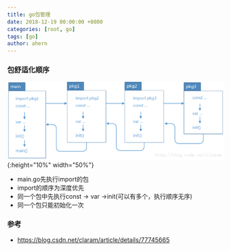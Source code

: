 ```yaml
---
title: go包管理
date: 2018-12-19 00:00:00 +0800
categories: [root, go]
tags: [go]
author: ahern
---
```



### 包舒适化顺序

![](https://raw.githubusercontent.com/li-zeyuan/access/master/img/20210317175120.png){:height="10%" width="50%"}

- main.go先执行import的包
- import的顺序为深度优先
- 同一个包中先执行const -> var ->init(可以有多个，执行顺序无序)
- 同一个包只能初始化一次

### 参考

- https://blog.csdn.net/claram/article/details/77745665
